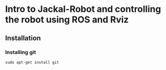 # Intro to Jackal-Robot and controlling the robot using ROS and Rviz
## Installation
### Installing git 
```
sudo apt-get install git
```
